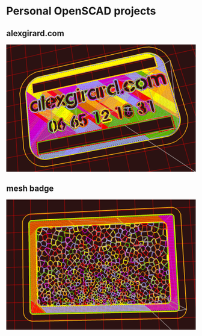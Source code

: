 # Personal OpenSCAD projects

## alexgirard.com

![gcode visualisation](https://github.com/alx/openscad-projects/raw/master/2012_04_23_alexgirard_business_card/screenshot.png)

## mesh badge

![gcode visualisation](https://github.com/alx/openscad-projects/raw/master/2012_04_24_mesh_business_card/screenshot.png)

